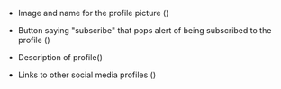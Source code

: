 - Image and name for the profile picture ()


- Button saying "subscribe" that pops alert of being subscribed to the profile ()


- Description of profile() 

- Links to other social media profiles ()



